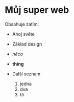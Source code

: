 # Můj super web
Obsahuje zatím:
* Ahoj světe
* Základ design
* *něco*
* **thing**

* Další seznam
    1. jedna
    2. dva
    3. tři